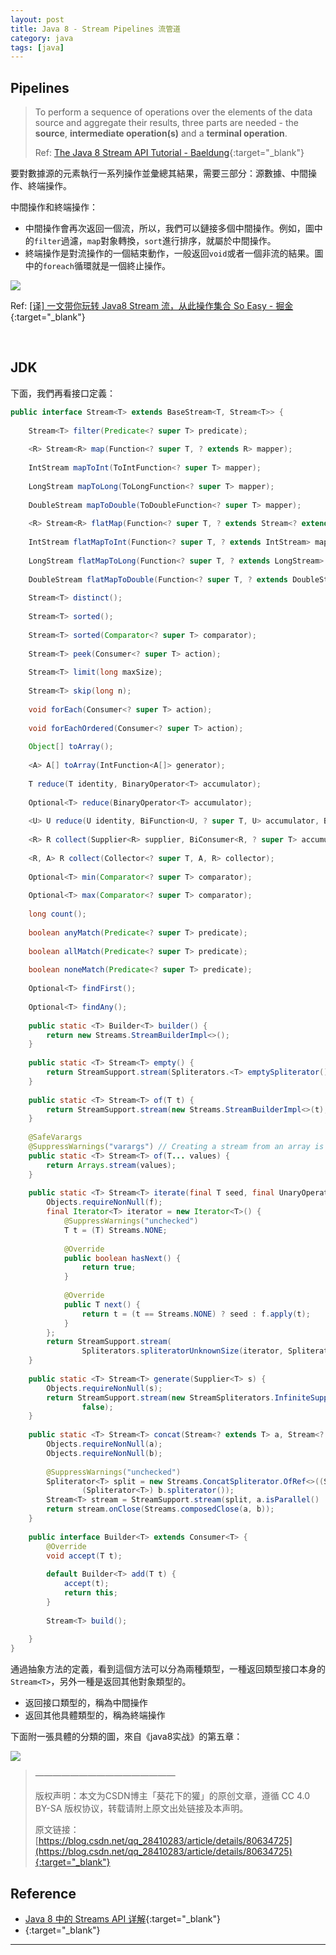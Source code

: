 ```yaml
---
layout: post
title: Java 8 - Stream Pipelines 流管道
category: java
tags: [java]
---
```


## Pipelines

> To perform a sequence of operations over the elements of the data source and aggregate 
> their results, three parts are needed - the **source**, **intermediate operation(s)** and a **terminal operation**.
>
> Ref: [The Java 8 Stream API Tutorial - Baeldung](https://www.baeldung.com/java-8-streams){:target="_blank"}

要對數據源的元素執行一系列操作並彙總其結果，需要三部分：源數據、中間操作、終端操作。

中間操作和終端操作：
- 中間操作會再次返回一個流，所以，我們可以鏈接多個中間操作。例如，圖中的`filter`過濾，`map`對象轉換，`sort`進行排序，就屬於中間操作。
- 終端操作是對流操作的一個結束動作，一般返回`void`或者一個非流的結果。圖中的`foreach`循環就是一個終止操作。

![](http://www.hauchenglee.com/assets/images/java/java8-stream-pipelines-desc.png)

Ref: [[译] 一文带你玩转 Java8 Stream 流，从此操作集合 So Easy - 掘金](https://juejin.im/post/5cc124a95188252d891d00f2){:target="_blank"}

<br>

## JDK

下面，我們再看接口定義：

```java
public interface Stream<T> extends BaseStream<T, Stream<T>> {
 
	Stream<T> filter(Predicate<? super T> predicate);
 
	<R> Stream<R> map(Function<? super T, ? extends R> mapper);
 
	IntStream mapToInt(ToIntFunction<? super T> mapper);
 
	LongStream mapToLong(ToLongFunction<? super T> mapper);
 
	DoubleStream mapToDouble(ToDoubleFunction<? super T> mapper);
 
	<R> Stream<R> flatMap(Function<? super T, ? extends Stream<? extends R>> mapper);
 
	IntStream flatMapToInt(Function<? super T, ? extends IntStream> mapper);
 
	LongStream flatMapToLong(Function<? super T, ? extends LongStream> mapper);
 
	DoubleStream flatMapToDouble(Function<? super T, ? extends DoubleStream> mapper);
 
	Stream<T> distinct();
 
	Stream<T> sorted();
 
	Stream<T> sorted(Comparator<? super T> comparator);
 
	Stream<T> peek(Consumer<? super T> action);
 
	Stream<T> limit(long maxSize);
 
	Stream<T> skip(long n);
 
	void forEach(Consumer<? super T> action);
 
	void forEachOrdered(Consumer<? super T> action);
 
	Object[] toArray();
 
	<A> A[] toArray(IntFunction<A[]> generator);
 
	T reduce(T identity, BinaryOperator<T> accumulator);
 
	Optional<T> reduce(BinaryOperator<T> accumulator);
 
	<U> U reduce(U identity, BiFunction<U, ? super T, U> accumulator, BinaryOperator<U> combiner);
 
	<R> R collect(Supplier<R> supplier, BiConsumer<R, ? super T> accumulator, BiConsumer<R, R> combiner);
 
	<R, A> R collect(Collector<? super T, A, R> collector);
 
	Optional<T> min(Comparator<? super T> comparator);
 
	Optional<T> max(Comparator<? super T> comparator);
 
	long count();
 
	boolean anyMatch(Predicate<? super T> predicate);
 
	boolean allMatch(Predicate<? super T> predicate);
 
	boolean noneMatch(Predicate<? super T> predicate);
 
	Optional<T> findFirst();
 
	Optional<T> findAny();
 
	public static <T> Builder<T> builder() {
		return new Streams.StreamBuilderImpl<>();
	}
 
	public static <T> Stream<T> empty() {
		return StreamSupport.stream(Spliterators.<T> emptySpliterator(), false);
	}
 
	public static <T> Stream<T> of(T t) {
		return StreamSupport.stream(new Streams.StreamBuilderImpl<>(t), false);
	}
 
	@SafeVarargs
	@SuppressWarnings("varargs") // Creating a stream from an array is safe
	public static <T> Stream<T> of(T... values) {
		return Arrays.stream(values);
	}
 
	public static <T> Stream<T> iterate(final T seed, final UnaryOperator<T> f) {
		Objects.requireNonNull(f);
		final Iterator<T> iterator = new Iterator<T>() {
			@SuppressWarnings("unchecked")
			T t = (T) Streams.NONE;
 
			@Override
			public boolean hasNext() {
				return true;
			}
 
			@Override
			public T next() {
				return t = (t == Streams.NONE) ? seed : f.apply(t);
			}
		};
		return StreamSupport.stream(
				Spliterators.spliteratorUnknownSize(iterator, Spliterator.ORDERED | Spliterator.IMMUTABLE), false);
	}
 
	public static <T> Stream<T> generate(Supplier<T> s) {
		Objects.requireNonNull(s);
		return StreamSupport.stream(new StreamSpliterators.InfiniteSupplyingSpliterator.OfRef<>(Long.MAX_VALUE, s),
				false);
	}
 
	public static <T> Stream<T> concat(Stream<? extends T> a, Stream<? extends T> b) {
		Objects.requireNonNull(a);
		Objects.requireNonNull(b);
 
		@SuppressWarnings("unchecked")
		Spliterator<T> split = new Streams.ConcatSpliterator.OfRef<>((Spliterator<T>) a.spliterator(),
				(Spliterator<T>) b.spliterator());
		Stream<T> stream = StreamSupport.stream(split, a.isParallel() || b.isParallel());
		return stream.onClose(Streams.composedClose(a, b));
	}
 
	public interface Builder<T> extends Consumer<T> {
		@Override
		void accept(T t);
 
		default Builder<T> add(T t) {
			accept(t);
			return this;
		}
 
		Stream<T> build();
 
	}
}
```

通過抽象方法的定義，看到這個方法可以分為兩種類型，一種返回類型接口本身的`Stream<T>`，另外一種是返回其他對象類型的。
- 返回接口類型的，稱為中間操作
- 返回其他具體類型的，稱為終端操作

下面附一張具體的分類的圖，來自《java8实战》的第五章：

![](http://www.hauchenglee.com/assets/images/java/java8-stream-pipelines-interface-table.png)

> ————————————————
>
> 版权声明：本文为CSDN博主「葵花下的獾」的原创文章，遵循 CC 4.0 BY-SA 版权协议，转载请附上原文出处链接及本声明。
>
> 原文链接：[https://blog.csdn.net/qq_28410283/article/details/80634725](https://blog.csdn.net/qq_28410283/article/details/80634725){:target="_blank"}

## Reference

- [Java 8 中的 Streams API 详解](https://www.ibm.com/developerworks/cn/java/j-lo-java8streamapi/index.html){:target="_blank"}
- [](){:target="_blank"}

---